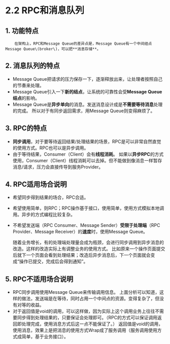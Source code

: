 # 2.2 RPC和消息队列

## 1. 功能特点 

        在架构上，RPC和Message Queue的差异点是，Message Queue有一个中间结点Message Queue\(broker\)，可以把**消息存储**。 

## 2. 消息队列的特点 

* Message Queue把请求的压力保存一下，逐渐释放出来，让处理者按照自己的节奏来处理。 
* Message Queue引入一下**新的结点**，让系统的可靠性会受**Message Queue结点**的影响。 
* Message Queue是**异步单向**的消息。发送消息设计成是**不需要等待消息**处理的完成。 所以对于有同步返回需求，用Message Queue则变得麻烦了。 

## 3. RPC的特点 

* **同步调用**，对于要等待返回结果/处理结果的场景，RPC是可以非常自然直觉的使用方式。RPC也可以是异步调用。 
* 由于等待结果，Consumer（Client）会有**线程消耗**。 如果以**异步RPC**的方式使用，Consumer（Client）线程消耗可以去掉。但不能做到像消息一样暂存消息/请求，压力会直接传导到服务Provider。 

## 4. RPC适用场合说明 

* 希望同步得到结果的场合，RPC合适。 
* 希望使用简单，则RPC；RPC操作基于接口，使用简单，使用方式模拟本地调用。异步的方式编程比较复杂。 
* 不希望发送端（RPC Consumer、Message Sender）**受限于处理端**（RPC Provider、Message Receiver）的**速度**时，使用Message Queue。 

    随着业务增长，有的处理端处理量会成为瓶颈，会进行同步调用到异步消息的改造。这样的改造实际上有调整业务的使用方式。 比如原来一个操作页面提交后就下一个页面会看到处理结果；改造后异步消息后，下一个页面就会变成“操作已提交，完成后会得到通知”。

##  5. RPC不适用场合说明 

* RPC同步调用使用Message Queue来传输调用信息。 上面分析可以知道，这样的做法，发送端是在等待，同时占用一个中间点的资源。变得复杂了，但没有对等的收益。
* 对于返回值是void的调用，可以这样做，因为实际上这个调用业务上往往不需要同步得到处理结果的，只要保证会处理即可。（RPC的方式可以保证调用返回即处理完成，使用消息方式后这一点不能保证了。） 返回值是void的调用，使用消息，效果上是把消息的使用方式Wrap成了服务调用（服务调用使用方式成简单，基于业务接口）。 

